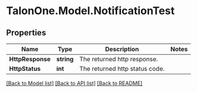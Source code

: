 # TalonOne.Model.NotificationTest
## Properties

Name | Type | Description | Notes
------------ | ------------- | ------------- | -------------
**HttpResponse** | **string** | The returned http response. | 
**HttpStatus** | **int** | The returned http status code. | 

[[Back to Model list]](../README.md#documentation-for-models) [[Back to API list]](../README.md#documentation-for-api-endpoints) [[Back to README]](../README.md)

